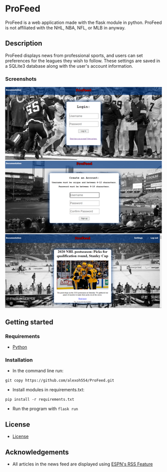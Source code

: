 # ProFeed
ProFeed is a web application made with the flask module in python. ProFeed is not affiliated with the NHL, NBA, NFL, or MLB in anyway.

## Description
ProFeed displays news from professional sports, and users can set preferences for the leagues they wish to follow. These settings are saved in a SQLite3 database along with the user's account information.

### Screenshots
![Screenshot](/screenshots/login.png?raw=true)
![Screenshot](/screenshots/signup.png?raw=true)
![Screenshot](/screenshots/feed.png?raw=true)

## Getting started
### Requirements
* [Python](https://www.python.org/)

### Installation
* In the command line run:
```
git copy https://github.com/alexoh554/ProFeed.git
```

* Install modules in requirements.txt:
```
pip install -r requirements.txt
```

* Run the program with `flask run`

## License
* [License](LICENSE.md)

## Acknowledgements
* All articles in the news feed are displayed using [ESPN's RSS Feature](https://www.espn.com/espn/news/story?page=rssinfo)
